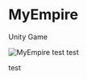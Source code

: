 # MyEmpire
Unity Game



![MyEmpire](https://github.com/MaryamMozaffari99/MyEmpire/assets/108430847/3b2538fc-5db1-4ec9-b991-2bf8e527d04f)
test test 

 test
